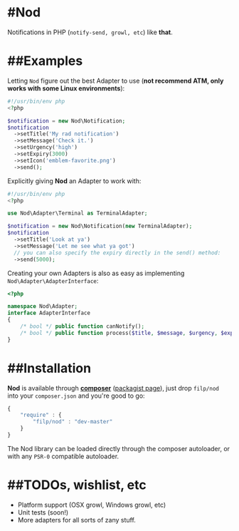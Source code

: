 #Nod
========
Notifications in PHP (`notify-send, growl, etc`) like **that**.

##Examples
============

Letting `Nod` figure out the best Adapter to use (**not recommend ATM, only works with some Linux environments**):

```php
#!/usr/bin/env php
<?php  

$notification = new Nod\Notification;
$notification
  ->setTitle('My rad notification')
  ->setMessage('Check it.')
  ->setUrgency('high')
  ->setExpiry(3000)
  ->setIcon('emblem-favorite.png')
  ->send();
```

Explicitly giving **Nod** an Adapter to work with:

```php
#!/usr/bin/env php
<?php  

use Nod\Adapter\Terminal as TerminalAdapter;

$notification = new Nod\Notification(new TerminalAdapter);
$notification
  ->setTitle('Look at ya')
  ->setMessage('Let me see what ya got')
  // you can also specify the expiry directly in the send() method:
  ->send(5000);
```

Creating your own Adapters is also as easy as implementing `Nod\Adapter\AdapterInterface`:

```php
<?php

namespace Nod\Adapter;
interface AdapterInterface
{
    /* bool */ public function canNotify();
    /* bool */ public function process($title, $message, $urgency, $expiry, $icon);
}
```

##Installation
============

**Nod** is available through **[composer](http://getcomposer.org/)** ([packagist page](http://packagist.org/packages/filp/nod)), just drop `filp/nod` into your `composer.json` and you're good to go:

```javascript
{
    "require" : {
        "filp/nod" : "dev-master"
    }
}
```

The Nod library can be loaded directly through the composer autoloader, or with any `PSR-0` compatible autoloader.

##TODOs, wishlist, etc
============

* Platform support (OSX growl, Windows growl, etc)
* Unit tests (soon!)
* More adapters for all sorts of zany stuff.